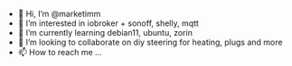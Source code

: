 - 👋 Hi, I’m @marketimm
- 👀 I’m interested in iobroker + sonoff, shelly, mqtt 
- 🌱 I’m currently learning debian11, ubuntu, zorin
- 💞️ I’m looking to collaborate on diy steering for heating, plugs and more 
- 📫 How to reach me ...

<!---
marketimm/marketimm is a ✨ special ✨ repository because its `README.md` (this file) appears on your GitHub profile.
You can click the Preview link to take a look at your changes.
--->
